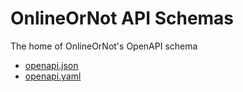 # OnlineOrNot API Schemas

The home of OnlineOrNot's OpenAPI schema

- [openapi.json](./openapi.json)
- [openapi.yaml](./openapi.yaml)
